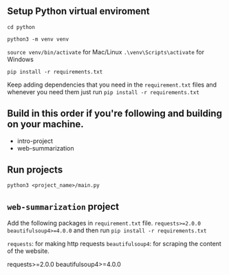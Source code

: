 ## Setup Python virtual enviroment

`cd python`

`python3 -m venv venv`

`source venv/bin/activate` for Mac/Linux `.\venv\Scripts\activate` for Windows

`pip install -r requirements.txt`

Keep adding dependencies that you need in the `requirement.txt` files and whenever you need them just run `pip install -r requirements.txt`

## Build in this order if you're following and building on your machine.

- intro-project
- web-summarization

## Run projects

`python3 <project_name>/main.py`

## `web-summarization` project

Add the following packages in `requirement.txt` file.
`requests>=2.0.0`
`beautifulsoup4>=4.0.0`
and then run `pip install -r requirements.txt`

`requests`: for making http requests
`beautifulsoup4`: for scraping the content of the website.

requests>=2.0.0
beautifulsoup4>=4.0.0
